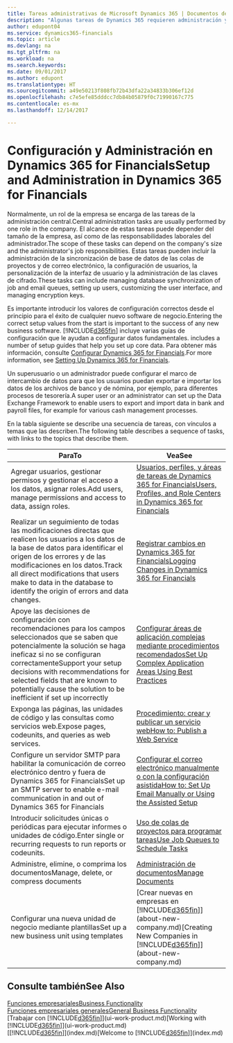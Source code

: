 ```yaml
---
title: Tareas administrativas de Microsoft Dynamics 365 | Documentos de Microsoft
description: "Algunas tareas de Dynamics 365 requieren administración y configuración centrales. Consulte cuáles son aprenda y qué hacer."
author: edupont04
ms.service: dynamics365-financials
ms.topic: article
ms.devlang: na
ms.tgt_pltfrm: na
ms.workload: na
ms.search.keywords: 
ms.date: 09/01/2017
ms.author: edupont
ms.translationtype: HT
ms.sourcegitcommit: a49e50213f808fb72b43dfa22a34833b306ef12d
ms.openlocfilehash: c7e5efe85dddcc7db84b05879f0c71990167c775
ms.contentlocale: es-mx
ms.lasthandoff: 12/14/2017

---
```

# <a name="setup-and-administration-in-dynamics-365-for-financials"></a><span data-ttu-id="7a4c3-104">Configuración y Administración en Dynamics 365 for Financials</span><span class="sxs-lookup"><span data-stu-id="7a4c3-104">Setup and Administration in Dynamics 365 for Financials</span></span>
<span data-ttu-id="7a4c3-105">Normalmente, un rol de la empresa se encarga de las tareas de la administración central.</span><span class="sxs-lookup"><span data-stu-id="7a4c3-105">Central administration tasks are usually performed by one role in the company.</span></span> <span data-ttu-id="7a4c3-106">El alcance de estas tareas puede depender del tamaño de la empresa, así como de las responsabilidades laborales del administrador.</span><span class="sxs-lookup"><span data-stu-id="7a4c3-106">The scope of these tasks can depend on the company's size and the administrator's job responsibilities.</span></span> <span data-ttu-id="7a4c3-107">Estas tareas pueden incluir la administración de la sincronización de base de datos de las colas de proyectos y de correo electrónico, la configuración de usuarios, la personalización de la interfaz de usuario y la administración de las claves de cifrado.</span><span class="sxs-lookup"><span data-stu-id="7a4c3-107">These tasks can include managing database synchronization of job and email queues, setting up users, customizing the user interface, and managing encryption keys.</span></span>  

<span data-ttu-id="7a4c3-108">Es importante introducir los valores de configuración correctos desde el principio para el éxito de cualquier nuevo software de negocio.</span><span class="sxs-lookup"><span data-stu-id="7a4c3-108">Entering the correct setup values from the start is important to the success of any new business software.</span></span> [!INCLUDE[d365fin](includes/d365fin_md.md)]<span data-ttu-id="7a4c3-109"> incluye varias guías de configuración que le ayudan a configurar datos fundamentales.</span><span class="sxs-lookup"><span data-stu-id="7a4c3-109"> includes a number of setup guides that help you set up core data.</span></span> <span data-ttu-id="7a4c3-110">Para obtener más información, consulte [Configurar Dynamics 365 for Financials](setup.md).</span><span class="sxs-lookup"><span data-stu-id="7a4c3-110">For more information, see [Setting Up Dynamics 365 for Financials](setup.md).</span></span>

<!--Whether you use [!INCLUDE[rim](../../includes/rim_md.md)] to implement setup values or you manually enter them in the new company, you can support your setup decisions with some general recommendations for selected setup fields that are known to potentially cause the solution to be inefficient if defined incorrectly.-->  

<span data-ttu-id="7a4c3-111">Un superusuario o un administrador puede configurar el marco de intercambio de datos para que los usuarios puedan exportar e importar los datos de los archivos de banco y de nómina, por ejemplo, para diferentes procesos de tesorería.</span><span class="sxs-lookup"><span data-stu-id="7a4c3-111">A super user or an administrator can set up the Data Exchange Framework to enable users to export and import data in bank and payroll files, for example for various cash management processes.</span></span>  

<span data-ttu-id="7a4c3-112">En la tabla siguiente se describe una secuencia de tareas, con vínculos a temas que las describen.</span><span class="sxs-lookup"><span data-stu-id="7a4c3-112">The following table describes a sequence of tasks, with links to the topics that describe them.</span></span>   

|<span data-ttu-id="7a4c3-113">**Para**</span><span class="sxs-lookup"><span data-stu-id="7a4c3-113">**To**</span></span>|<span data-ttu-id="7a4c3-114">**Vea**</span><span class="sxs-lookup"><span data-stu-id="7a4c3-114">**See**</span></span>|  
|------------|-------------|  
|<span data-ttu-id="7a4c3-115">Agregar usuarios, gestionar permisos y gestionar el acceso a los datos, asignar roles.</span><span class="sxs-lookup"><span data-stu-id="7a4c3-115">Add users, manage permissions and access to data, assign roles.</span></span>|[<span data-ttu-id="7a4c3-116">Usuarios, perfiles, y áreas de tareas de Dynamics 365 for Financials</span><span class="sxs-lookup"><span data-stu-id="7a4c3-116">Users, Profiles, and Role Centers in Dynamics 365 for Financials</span></span>](admin-users-profiles-roles.md)|  
|<span data-ttu-id="7a4c3-117">Realizar un seguimiento de todas las modificaciones directas que realicen los usuarios a los datos de la base de datos para identificar el origen de los errores y de las modificaciones en los datos.</span><span class="sxs-lookup"><span data-stu-id="7a4c3-117">Track all direct modifications that users make to data in the database to identify the origin of errors and data changes.</span></span>|[<span data-ttu-id="7a4c3-118">Registrar cambios en Dynamics 365 for Financials</span><span class="sxs-lookup"><span data-stu-id="7a4c3-118">Logging Changes in Dynamics 365 for Financials</span></span>](across-log-changes.md)|  
|<span data-ttu-id="7a4c3-119">Apoye las decisiones de configuración con recomendaciones para los campos seleccionados que se saben que potencialmente la solución se haga ineficaz si no se configuran correctamente</span><span class="sxs-lookup"><span data-stu-id="7a4c3-119">Support your setup decisions with recommendations for selected fields that are known to potentially cause the solution to be inefficient if set up incorrectly</span></span>|[<span data-ttu-id="7a4c3-120">Configurar áreas de aplicación complejas mediante procedimientos recomendados</span><span class="sxs-lookup"><span data-stu-id="7a4c3-120">Set Up Complex Application Areas Using Best Practices</span></span>](set-up-complex-application-areas-using-best-practices.md)|  
|<span data-ttu-id="7a4c3-121">Exponga las páginas, las unidades de código y las consultas como servicios web.</span><span class="sxs-lookup"><span data-stu-id="7a4c3-121">Expose pages, codeunits, and queries as web services.</span></span>|[<span data-ttu-id="7a4c3-122">Procedimiento: crear y publicar un servicio web</span><span class="sxs-lookup"><span data-stu-id="7a4c3-122">How to: Publish a Web Service</span></span>](across-how-publish-web-service.md)|  
|<span data-ttu-id="7a4c3-123">Configure un servidor SMTP para habilitar la comunicación de correo electrónico dentro y fuera de Dynamics 365 for Financials</span><span class="sxs-lookup"><span data-stu-id="7a4c3-123">Set up an SMTP server to enable e-mail communication in and out of Dynamics 365 for Financials</span></span>| [<span data-ttu-id="7a4c3-124">Configurar el correo electrónico manualmente o con la configuración asistida</span><span class="sxs-lookup"><span data-stu-id="7a4c3-124">How to: Set Up Email Manually or Using the Assisted Setup</span></span>](madeira-how-setup-email.md)|  
|<span data-ttu-id="7a4c3-125">Introducir solicitudes únicas o periódicas para ejecutar informes o unidades de código.</span><span class="sxs-lookup"><span data-stu-id="7a4c3-125">Enter single or recurring requests to run reports or codeunits.</span></span>|[<span data-ttu-id="7a4c3-126">Uso de colas de proyectos para programar tareas</span><span class="sxs-lookup"><span data-stu-id="7a4c3-126">Use Job Queues to Schedule Tasks</span></span>](admin-job-queues-schedule-tasks.md)|  
|<span data-ttu-id="7a4c3-127">Administre, elimine, o comprima los documentos</span><span class="sxs-lookup"><span data-stu-id="7a4c3-127">Manage, delete, or compress documents</span></span>|[<span data-ttu-id="7a4c3-128">Administración de documentos</span><span class="sxs-lookup"><span data-stu-id="7a4c3-128">Manage Documents</span></span>](admin-manage-documents.md)|  
|<span data-ttu-id="7a4c3-129">Configurar una nueva unidad de negocio mediante plantillas</span><span class="sxs-lookup"><span data-stu-id="7a4c3-129">Set up a new business unit using templates</span></span>|<span data-ttu-id="7a4c3-130">[Crear nuevas en empresas en [!INCLUDE[d365fin](includes/d365fin_md.md)]](about-new-company.md)</span><span class="sxs-lookup"><span data-stu-id="7a4c3-130">[Creating New Companies in [!INCLUDE[d365fin](includes/d365fin_md.md)]](about-new-company.md)</span></span>|  

## <a name="see-also"></a><span data-ttu-id="7a4c3-131">Consulte también</span><span class="sxs-lookup"><span data-stu-id="7a4c3-131">See Also</span></span>
[<span data-ttu-id="7a4c3-132">Funciones empresariales</span><span class="sxs-lookup"><span data-stu-id="7a4c3-132">Business Functionality</span></span>](madeira-business-functionality.md)  
[<span data-ttu-id="7a4c3-133">Funciones empresariales generales</span><span class="sxs-lookup"><span data-stu-id="7a4c3-133">General Business Functionality</span></span>](ui-across-business-areas.md)  
<span data-ttu-id="7a4c3-134">[Trabajar con [!INCLUDE[d365fin](includes/d365fin_md.md)]](ui-work-product.md)</span><span class="sxs-lookup"><span data-stu-id="7a4c3-134">[Working with [!INCLUDE[d365fin](includes/d365fin_md.md)]](ui-work-product.md)</span></span>  
<span data-ttu-id="7a4c3-135">[[!INCLUDE[d365fin](includes/d365fin_md.md)]](index.md)</span><span class="sxs-lookup"><span data-stu-id="7a4c3-135">[Welcome to [!INCLUDE[d365fin](includes/d365fin_md.md)]](index.md)</span></span>  

